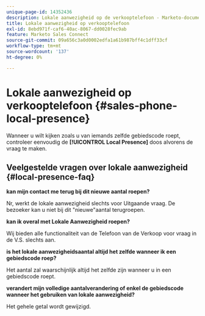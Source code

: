 ```yaml
---
unique-page-id: 14352436
description: Lokale aanwezigheid op de verkooptelefoon - Marketo-documenten - productdocumentatie
title: Lokale aanwezigheid op verkooptelefoon
exl-id: 8ebd971f-caf6-40ac-8067-dd0028fec9ab
feature: Marketo Sales Connect
source-git-commit: 09a656c3a0d0002edfa1a61b987bff4c1dff33cf
workflow-type: tm+mt
source-wordcount: '137'
ht-degree: 0%

---
```


# Lokale aanwezigheid op verkooptelefoon {#sales-phone-local-presence}

Wanneer u wilt kijken zoals u van iemands zelfde gebiedscode roept, controleer eenvoudig de **[!UICONTROL Local Presence]** doos alvorens de vraag te maken.

## Veelgestelde vragen over lokale aanwezigheid {#local-presence-faq}

**kan mijn contact me terug bij dit nieuwe aantal roepen?**

Nr, werkt de lokale aanwezigheid slechts voor Uitgaande vraag. De bezoeker kan u niet bij dit &quot;nieuwe&quot;aantal terugroepen.

**kan ik overal met Lokale Aanwezigheid roepen?**

Wij bieden alle functionaliteit van de Telefoon van de Verkoop voor vraag in de V.S. slechts aan.

**is het lokale aanwezigheidsaantal altijd het zelfde wanneer ik een gebiedscode roep?**

Het aantal zal waarschijnlijk altijd het zelfde zijn wanneer u in een gebiedscode roept.

**verandert mijn volledige aantalverandering of enkel de gebiedscode wanneer het gebruiken van lokale aanwezigheid?**

Het gehele getal wordt gewijzigd.
